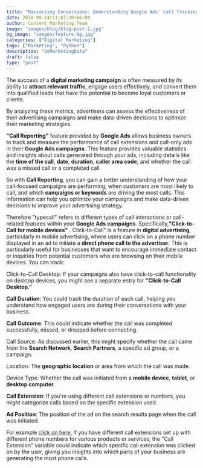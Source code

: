 ```yaml
---
title: "Maximizing Conversions: Understanding Google Ads' Call Tracking Metrics"
date: 2018-09-24T11:07:10+06:00
author: Content Marketing Team
image: "images/blog/blog-post-1.jpg"
bg_image: "images/feature-bg.jpg"
categories: ["Digital Marketing"]
tags: ["Marketing", "Python"]
description: "GoMarketingData"
draft: false
type: "post"
---
```


The success of a **digital marketing campaign** is often measured by its ability to **attract relevant traffic**, engage users effectively, and convert them into qualified leads that have the potential to become loyal customers or clients.

By analyzing these metrics, advertisers can assess the effectiveness of their advertising campaigns and make data-driven decisions to optimize their marketing strategies.

**"Call Reporting"** feature provided by **Google Ads** allows business owners to track and measure the performance of call extensions and call-only ads in their **Google Ads campaigns**. This feature provides valuable statistics and insights about calls generated through your ads, including details like the **time of the call**, **date**, **duration**, **caller area code**, and whether the call was a missed call or a completed call.

So with **Call Reporting**, you can gain a better understanding of how your call-focused campaigns are performing, when customers are most likely to call, and which **campaigns or keywords** are driving the most calls. This information can help you optimize your campaigns and make data-driven decisions to improve your advertising strategy.

Therefore "typecall" refers to different types of call interactions or call-related features within your **Google Ads campaigns**. Specifically,**"Click-to-Call for mobile devices"** . Click-to-Call" is a feature in **digital advertising**, particularly in mobile advertising, where users can click on a phone number displayed in an ad to initiate a **direct phone call to the advertiser**. This is particularly useful for businesses that want to encourage immediate contact or inquiries from potential customers who are browsing on their mobile devices. You can track:

Click-to-Call Desktop: If your campaigns also have click-to-call functionality on desktop devices, you might see a separate entry for **"Click-to-Call Desktop."**

**Call Duration**: You could track the duration of each call, helping you understand how engaged users are during their conversations with your business.

**Call Outcome**: This could indicate whether the call was completed successfully, missed, or dropped before connecting.

Call Source: As discussed earlier, this might specify whether the call came from the **Search Network**, **Search Partners**, a specific ad group, or a campaign.

Location: The **geographic location** or area from which the call was made.

Device Type: Whether the call was initiated from a **mobile device**, **tablet**, or **desktop computer**.

**Call Extension**: If you're using different call extensions or numbers, you might categorize calls based on the specific extension used.

**Ad Position**: The position of the ad on the search results page when the call was initiated.

For example [click on here](http://karolinehc.com/blogs/google-ads-call-report-python/), if you have different call extensions set up with different phone numbers for various products or services, the "Call Extension" variable could indicate which specific call extension was clicked on by the user, giving you insights into which parts of your business are generating the most phone calls.
